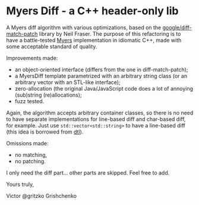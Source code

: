 # Myers Diff - a C++ header-only lib

A Myers diff algorithm with various optimizations, based on the
[google/diff-match-patch](https://github.com/google/diff-match-patch) library
by Neil Fraser.  The purpose of this refactoring is to have a battle-tested
[Myers](http://simplygenius.net/Article/DiffTutorial1) implementation in
idiomatic C++, made with some acceptable standard of quality.

Improvements made:

* an object-oriented interface (differs from the one in diff-match-patch);
* a MyersDiff<String> template parametrized with an arbitrary string class 
  (or an arbitrary vector with an STL-like interface);
* zero-allocation (the original Java/JavaScript code does a lot of annoying
  (sub)string (re)allocations);
* fuzz tested.

Again, the algorithm accepts arbitrary container classes, so there is no need
to have separate implementations for line-based diff and char-based diff,
for example.  Just use `std::vector<std::string>` to have a line-based diff
(this idea is borrowed from [dtl](https://github.com/cubicdaiya/dtl)).

Omissions made:

* no matching,
* no patching.

I only need the diff part... other parts are skipped. Feel free to add.

Yours truly,

  Victor @gritzko Grishchenko
